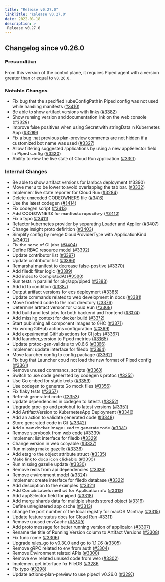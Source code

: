 ```yaml
---
title: "Release v0.27.0"
linkTitle: "Release v0.27.0"
date: 2022-03-18
description: >
 Release v0.27.0
---
```


## Changelog since v0.26.0

### Precondition
From this version of the control plane, it requires Piped agent with a version greater than or equal to `v0.26.0`. 

### Notable Changes
* Fix bug that the specified kubeConfigPath in Piped config was not used while handling manifests ([#3410](https://github.com/pipe-cd/pipecd/pull/3410))
* Be able to show artifact versions with links ([#3382](https://github.com/pipe-cd/pipecd/pull/3382))
* Show running version and documentation link on the web console ([#3328](https://github.com/pipe-cd/pipecd/pull/3328))
* Improve false positives when using Secret with stringData in Kubernetes App ([#3299](https://github.com/pipe-cd/pipecd/pull/3299))
* Fix a bug that previous plan-preview comments are not hidden if a customized bot name was used ([#3327](https://github.com/pipe-cd/pipecd/pull/3327))
* Allow filtering suggested applications by using a new appSelector field in Piped config ([#3320](https://github.com/pipe-cd/pipecd/pull/3320))
* Ability to view the live state of Cloud Run application ([#3301](https://github.com/pipe-cd/pipecd/pull/3301))

### Internal Changes
* Be able to show artifact versions for lambda deployment ([#3390](https://github.com/pipe-cd/pipecd/pull/3390))
* Move menu to be lower to avoid overlapping the tab bar. ([#3332](https://github.com/pipe-cd/pipecd/pull/3332))
* Implement live state reporter for Cloud Run ([#3284](https://github.com/pipe-cd/pipecd/pull/3284))
* Delete unneeded CODEOWNERS file ([#3416](https://github.com/pipe-cd/pipecd/pull/3416))
* Use the latest codegen ([#3414](https://github.com/pipe-cd/pipecd/pull/3414))
* Fix codegen script ([#3413](https://github.com/pipe-cd/pipecd/pull/3413))
* Add CODEOWNERS for manfiests repository ([#3412](https://github.com/pipe-cd/pipecd/pull/3412))
* Fix a typo ([#3411](https://github.com/pipe-cd/pipecd/pull/3411))
* Refactor kubernetes provider by separating Loader and Applier ([#3407](https://github.com/pipe-cd/pipecd/pull/3407))
* Change insight proto definition ([#3403](https://github.com/pipe-cd/pipecd/pull/3403))
* Simplify config by merge CloudProviderType with ApplicationKind ([#3402](https://github.com/pipe-cd/pipecd/pull/3402))
* Fix the name of CI jobs ([#3404](https://github.com/pipe-cd/pipecd/pull/3404))
* Define RBAC resource model ([#3392](https://github.com/pipe-cd/pipecd/pull/3392))
* Update contributor list ([#3397](https://github.com/pipe-cd/pipecd/pull/3397))
* Update contributor list ([#3396](https://github.com/pipe-cd/pipecd/pull/3396))
* Remarshal manifest to decrease false-positive ([#3370](https://github.com/pipe-cd/pipecd/pull/3370))
* Add filedb filter logic ([#3389](https://github.com/pipe-cd/pipecd/pull/3389))
* Add index to CompletedAt ([#3388](https://github.com/pipe-cd/pipecd/pull/3388))
* Run tests in parallel for pkg/app/piped ([#3383](https://github.com/pipe-cd/pipecd/pull/3383))
* Add id to condition ([#3387](https://github.com/pipe-cd/pipecd/pull/3387))
* Output artifact versions for ecs deployment ([#3385](https://github.com/pipe-cd/pipecd/pull/3385))
* Update commands related to web development in docs ([#3381](https://github.com/pipe-cd/pipecd/pull/3381))
* Move frontend code to the root directory ([#3376](https://github.com/pipe-cd/pipecd/pull/3376))
* Determine artifact version for Cloud Run ([#3368](https://github.com/pipe-cd/pipecd/pull/3368))
* Add build and test jobs for both backend and frontend ([#3374](https://github.com/pipe-cd/pipecd/pull/3374))
* Add missing context for docker build ([#3372](https://github.com/pipe-cd/pipecd/pull/3372))
* Start publishing all component images to GHC ([#3371](https://github.com/pipe-cd/pipecd/pull/3371))
* Fix wrong GitHub actions configuration ([#3369](https://github.com/pipe-cd/pipecd/pull/3369))
* Add experimental GitHub actions for CI jobs ([#3367](https://github.com/pipe-cd/pipecd/pull/3367))
* Add launcher_version to Piped metrics ([#3365](https://github.com/pipe-cd/pipecd/pull/3365))
* Update protoc-gen-validate to v0.6.6 ([#3366](https://github.com/pipe-cd/pipecd/pull/3366))
* Implement update interface for filedb ([#3364](https://github.com/pipe-cd/pipecd/pull/3364))
* Move launcher config to config package ([#3362](https://github.com/pipe-cd/pipecd/pull/3362))
* Fix bug that Launcher could not load the new format of Piped config ([#3361](https://github.com/pipe-cd/pipecd/pull/3361))
* Remove unused commands, scripts ([#3360](https://github.com/pipe-cd/pipecd/pull/3360))
* Switch to use code generated by codegen's protoc ([#3355](https://github.com/pipe-cd/pipecd/pull/3355))
* Use Go embed for static texts ([#3359](https://github.com/pipe-cd/pipecd/pull/3359))
* Use codegen to generate Go mock files ([#3356](https://github.com/pipe-cd/pipecd/pull/3356))
* Fix flaky tests ([#3357](https://github.com/pipe-cd/pipecd/pull/3357))
* Refresh generated code ([#3353](https://github.com/pipe-cd/pipecd/pull/3353))
* Update dependencies in codegen to latests ([#3352](https://github.com/pipe-cd/pipecd/pull/3352))
* Upgrade grpc-go and protobuf to latest versions ([#3351](https://github.com/pipe-cd/pipecd/pull/3351))
* Add ArtifactVersion to KubernetesApp Deployment ([#3340](https://github.com/pipe-cd/pipecd/pull/3340))
* Add an action to validate generated code ([#3348](https://github.com/pipe-cd/pipecd/pull/3348))
* Store generated code in Git ([#3342](https://github.com/pipe-cd/pipecd/pull/3342))
* Add a new docker image used to generate code ([#3341](https://github.com/pipe-cd/pipecd/pull/3341))
* Remove storybook from web code ([#3339](https://github.com/pipe-cd/pipecd/pull/3339))
* Implement list interface for filedb ([#3329](https://github.com/pipe-cd/pipecd/pull/3329))
* Change version in web copyable ([#3337](https://github.com/pipe-cd/pipecd/pull/3337))
* Run missing make gazelle ([#3336](https://github.com/pipe-cd/pipecd/pull/3336))
* Add etag to the object attribute struct ([#3335](https://github.com/pipe-cd/pipecd/pull/3335))
* Make link to docs icon clickable ([#3333](https://github.com/pipe-cd/pipecd/pull/3333))
* Run missing gazelle update ([#3330](https://github.com/pipe-cd/pipecd/pull/3330))
* Remove redis from api dependencies ([#3326](https://github.com/pipe-cd/pipecd/pull/3326))
* Remove environment model ([#3324](https://github.com/pipe-cd/pipecd/pull/3324))
* Implement create interface for filedb database ([#3322](https://github.com/pipe-cd/pipecd/pull/3322))
* Add description to the examples ([#3321](https://github.com/pipe-cd/pipecd/pull/3321))
* Add ContainLabels method for ApplicationInfo ([#3319](https://github.com/pipe-cd/pipecd/pull/3319))
* Add appSelector field for piped ([#3318](https://github.com/pipe-cd/pipecd/pull/3318))
* Add merge shards data for multiple shards stored object ([#3316](https://github.com/pipe-cd/pipecd/pull/3316))
* Define unregistered app cache ([#3313](https://github.com/pipe-cd/pipecd/pull/3313))
* change the port number of the local registry for macOS Montray ([#3315](https://github.com/pipe-cd/pipecd/pull/3315))
* Update feature status docs for Cloud Run ([#3311](https://github.com/pipe-cd/pipecd/pull/3311))
* Remove unused envCache ([#3309](https://github.com/pipe-cd/pipecd/pull/3309))
* Add proto message for better running version of applicaion ([#3307](https://github.com/pipe-cd/pipecd/pull/3307))
* Rename the title of Running Version column to Artifact Versions ([#3308](https://github.com/pipe-cd/pipecd/pull/3308))
* Fix func name ([#3306](https://github.com/pipe-cd/pipecd/pull/3306))
* Upgrade rules_go to v0.30.0 and go to 1.1.7.6 ([#3305](https://github.com/pipe-cd/pipecd/pull/3305))
* Remove gRPC related to env from auth ([#3304](https://github.com/pipe-cd/pipecd/pull/3304))
* Remove Environment related APIs ([#3300](https://github.com/pipe-cd/pipecd/pull/3300))
* Remove env related unused code from web ([#3302](https://github.com/pipe-cd/pipecd/pull/3302))
* Implement get interface for FileDB ([#3286](https://github.com/pipe-cd/pipecd/pull/3286))
* Fix typo ([#3298](https://github.com/pipe-cd/pipecd/pull/3298))
* Update actions-plan-preview to use pipectl v0.26.0 ([#3297](https://github.com/pipe-cd/pipecd/pull/3297))
